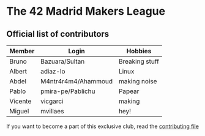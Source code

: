 # The 42 Madrid Makers League

## Official list of contributors

|Member|Login|Hobbies|
|---|---|---|
|Bruno|Bazuara/Sultan|Breaking stuff|
|Albert|adiaz-lo|Linux|
|Abdel|M4ntr4r4m4/Ahammoud|making noise|
|Pablo|pmira-pe/Pablichu|Papear|
|Vicente|vicgarci|making|
|Miguel|mvillaes|hey!|

If you want to become a part of this exclusive club, read the [contributing file](CONTRIBUTING.md)
